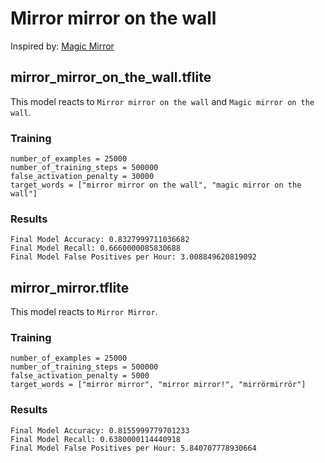 # Mirror mirror on the wall

Inspired by: [Magic Mirror](https://en.wikipedia.org/wiki/Magic_Mirror_(Snow_White))

## mirror_mirror_on_the_wall.tflite

This model reacts to `Mirror mirror on the wall` and `Magic mirror on the wall`.

### Training

```
number_of_examples = 25000
number_of_training_steps = 500000
false_activation_penalty = 30000
target_words = ["mirror mirror on the wall", "magic mirror on the wall"]
```

### Results

```
Final Model Accuracy: 0.8327999711036682
Final Model Recall: 0.6660000085830688
Final Model False Positives per Hour: 3.008849620819092
```

## mirror_mirror.tflite

This model reacts to `Mirror Mirror`.

### Training

```
number_of_examples = 25000
number_of_training_steps = 500000
false_activation_penalty = 5000
target_words = ["mirror mirror", "mirror mirror!", "mirrörmirrör"]
```

### Results

```
Final Model Accuracy: 0.8155999779701233
Final Model Recall: 0.6380000114440918
Final Model False Positives per Hour: 5.840707778930664
```
